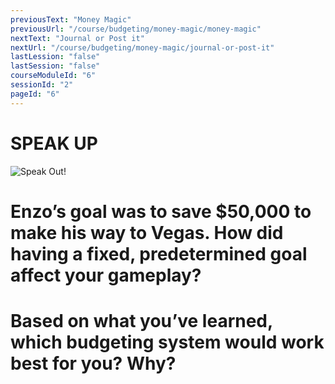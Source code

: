 ```yaml
---
previousText: "Money Magic"
previousUrl: "/course/budgeting/money-magic/money-magic"
nextText: "Journal or Post it"
nextUrl: "/course/budgeting/money-magic/journal-or-post-it"
lastLession: "false"
lastSession: "false"
courseModuleId: "6"
sessionId: "2"
pageId: "6"
---
```



# SPEAK UP

![Speak Out!](/assets/img/lets-talk-about-it.png)

# Enzo’s goal was to save $50,000 to make his way to Vegas. How did having a fixed, predetermined goal affect your gameplay?
# Based on what you’ve learned, which budgeting system would work best for you? Why?
<sparkle-feed-post assignment-name="Enzo's goal was to save $50,000 to make his way to Vegas. How did having a fixed, predetermined goal affect your gameplay?" ></sparkle-feed-post>
